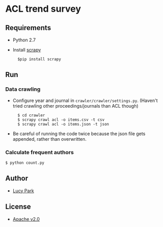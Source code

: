 # ACL trend survey

## Requirements

- Python 2.7
- Install [scrapy](http://scrapy.org)

        $pip install scrapy

## Run
### Data crawling

- Configure year and journal in `crawler/crawler/settings.py`.  (Haven't tried crawling other proceedings/journals than ACL though)

        $ cd crawler
        $ scrapy crawl acl -o items.csv -t csv
        $ scrapy crawl acl -o items.json -t json

- Be careful of running the code twice because the json file gets appended, rather than overwritten.

### Calculate frequent authors

    $ python count.py

## Author

- [Lucy Park](http://github.com/e9t)

## License

- [Apache v2.0](http://www.apache.org/licenses/LICENSE-2.0)
